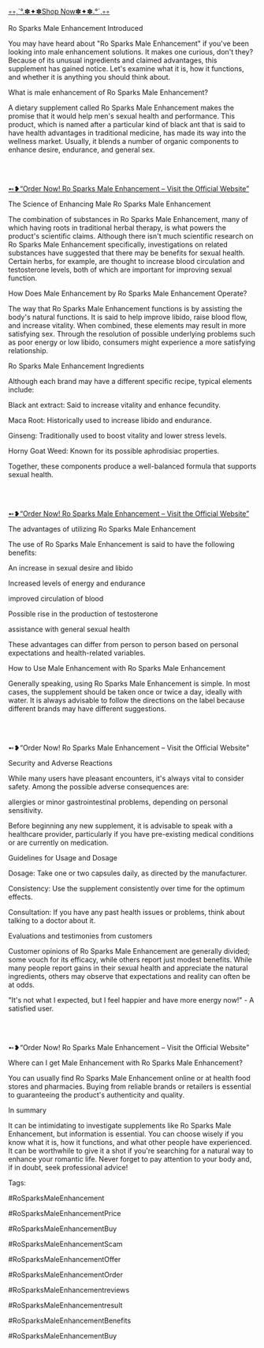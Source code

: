 <section id="h.6cf1ea9832dadcdf_3" class="yaqOZd qeLZfd">
<div class="mYVXT">
<div class="LS81yb VICjCf j5pSsc db35Fc" tabindex="-1">
<div class="hJDwNd-AhqUyc-uQSCkd Ft7HRd-AhqUyc-uQSCkd purZT-AhqUyc-II5mzb ZcASvf-AhqUyc-II5mzb pSzOP-AhqUyc-qWD73c Ktthjf-AhqUyc-qWD73c JNdkSc SQVYQc">
<div class="JNdkSc-SmKAyb LkDMRd">
<div class="">
<div class="oKdM2c ZZyype Kzv0Me">
<div id="h.6cf1ea9832dadcdf_0" class="hJDwNd-AhqUyc-uQSCkd Ft7HRd-AhqUyc-uQSCkd jXK9ad D2fZ2 zu5uec OjCsFc dmUFtb wHaque g5GTcb">
<div class="jXK9ad-SmKAyb">
<div class="tyJCtd mGzaTb Depvyb baZpAe">
<p class="zfr3Q CDt4Ke " dir="ltr"><span class="KB0Tx C9DxTc "><a class="XqQF9c" href="https://realprimeshop.com/uc1l" target="_blank"><span class="puwcIf C9DxTc ">◦◦,`&deg;.✽✦✽Shop Now✽✦✽.&deg;`,◦◦</span></a><br /><br />Ro Sparks Male Enhancement Introduced</span></p>
<p class="zfr3Q CDt4Ke " dir="ltr"><span class="KB0Tx C9DxTc ">You may have heard about "</span><span class="KB0Tx C9DxTc aw5Odc ">Ro Sparks Male Enhancement</span><span class="KB0Tx C9DxTc ">" if you've been looking into male enhancement solutions. It makes one curious, don't they? Because of its unusual ingredients and claimed advantages, this supplement has gained notice. Let's examine what it is, how it functions, and whether it is anything you should think about.</span></p>
<p class="zfr3Q CDt4Ke " dir="ltr"><span class="KB0Tx C9DxTc ">What is male enhancement of Ro Sparks Male Enhancement?</span></p>
<p class="zfr3Q CDt4Ke " dir="ltr"><span class="KB0Tx C9DxTc ">A dietary supplement called&nbsp;</span><span class="KB0Tx C9DxTc aw5Odc ">Ro Sparks Male Enhancement</span><span class="KB0Tx C9DxTc ">&nbsp;</span><span class="KB0Tx C9DxTc ">makes the promise that it would help men's sexual health and performance. This product, which is named after a particular kind of black ant that is said to have health advantages in traditional medicine, has made its way into the wellness market. Usually, it blends a number of organic components to enhance desire, endurance, and general sex.</span></p>
</div>
</div>
</div>
</div>
</div>
</div>
</div>
</div>
</div>
</section>
<section id="h.6cf1ea9832dadcdf_7" class="yaqOZd qeLZfd">
<div class="IFuOkc">&nbsp;</div>
<div class="mYVXT">
<div class="LS81yb VICjCf j5pSsc db35Fc" tabindex="-1">
<div class="hJDwNd-AhqUyc-uQSCkd Ft7HRd-AhqUyc-uQSCkd purZT-AhqUyc-II5mzb ZcASvf-AhqUyc-II5mzb pSzOP-AhqUyc-qWD73c Ktthjf-AhqUyc-qWD73c JNdkSc SQVYQc">
<div class="JNdkSc-SmKAyb LkDMRd">
<div class="">
<div class="oKdM2c ZZyype Kzv0Me">
<div id="h.6cf1ea9832dadcdf_4" class="hJDwNd-AhqUyc-uQSCkd Ft7HRd-AhqUyc-uQSCkd jXK9ad D2fZ2 zu5uec OjCsFc dmUFtb wHaque g5GTcb">
<div class="jXK9ad-SmKAyb">
<div class="tyJCtd baZpAe">
<div class="t3iYD"><img class="CENy8b" src="https://lh6.googleusercontent.com/crU1a9Jv7N0lMrZRIdocfgzNz4kjw1vq1DeCnQli9QIEwvVxn3sK55gG9QE_ZoXLg3wIqt5w1YX0iruX6F63RjE124KVb5ncAYqG5Wk1GDJ2Wyy4B8SQYCy9nUDu7T1DzQ=w1280" alt="" /></div>
</div>
</div>
</div>
</div>
</div>
</div>
</div>
</div>
</div>
</section>
<section id="h.6cf1ea9832dadcdf_11" class="yaqOZd qeLZfd">
<div class="IFuOkc">&nbsp;</div>
<div class="mYVXT">
<div class="LS81yb VICjCf j5pSsc db35Fc" tabindex="-1">
<div class="hJDwNd-AhqUyc-uQSCkd Ft7HRd-AhqUyc-uQSCkd purZT-AhqUyc-II5mzb ZcASvf-AhqUyc-II5mzb pSzOP-AhqUyc-qWD73c Ktthjf-AhqUyc-qWD73c JNdkSc SQVYQc">
<div class="JNdkSc-SmKAyb LkDMRd">
<div class="">
<div class="oKdM2c ZZyype Kzv0Me">
<div id="h.6cf1ea9832dadcdf_8" class="hJDwNd-AhqUyc-uQSCkd Ft7HRd-AhqUyc-uQSCkd jXK9ad D2fZ2 zu5uec OjCsFc dmUFtb wHaque g5GTcb">
<div class="jXK9ad-SmKAyb">
<div class="tyJCtd mGzaTb Depvyb baZpAe">
<p class="zfr3Q CDt4Ke " dir="ltr"><a href="https://realprimeshop.com/uc1l">➻❥&ldquo;Order Now! Ro Sparks Male Enhancement &ndash; Visit the Official Website&rdquo;</a></p>
<p class="zfr3Q CDt4Ke " dir="ltr"><span class="KB0Tx C9DxTc ">The Science of Enhancing Male Ro Sparks Male Enhancement</span></p>
<p class="zfr3Q CDt4Ke " dir="ltr"><span class="KB0Tx C9DxTc ">The combination of substances in</span><span class="KB0Tx C9DxTc ">&nbsp;</span><span class="KB0Tx C9DxTc aw5Odc ">Ro Sparks Male Enhancement</span><span class="KB0Tx C9DxTc ">, many of which having roots in traditional herbal therapy, is what powers the product's scientific claims. Although there isn't much scientific research on Ro Sparks Male Enhancement specifically, investigations on related substances have suggested that there may be benefits for sexual health. Certain herbs, for example, are thought to increase blood circulation and testosterone levels, both of which are important for improving sexual function.</span></p>
<p class="zfr3Q CDt4Ke " dir="ltr"><span class="puwcIf C9DxTc ">How Does Male Enhancement by Ro Sparks Male Enhancement Operate?</span></p>
<p class="zfr3Q CDt4Ke " dir="ltr"><span class="KB0Tx C9DxTc ">The way that&nbsp;</span><span class="KB0Tx C9DxTc aw5Odc ">Ro Sparks Male Enhancement</span><span class="KB0Tx C9DxTc ">&nbsp;functions is by assisting the body's natural functions. It is said to help improve libido, raise blood flow, and increase vitality. When combined, these elements may result in more satisfying sex. Through the resolution of possible underlying problems such as poor energy or low libido, consumers might experience a more satisfying relationship.</span></p>
<p class="zfr3Q CDt4Ke " dir="ltr"><span class="puwcIf C9DxTc ">Ro Sparks Male Enhancement Ingredients</span></p>
<p class="zfr3Q CDt4Ke " dir="ltr"><span class="KB0Tx C9DxTc ">Although each brand may have a different specific recipe, typical elements include:</span></p>
<p class="zfr3Q CDt4Ke " dir="ltr"><span class="KB0Tx C9DxTc ">Black ant extract:</span><span class="KB0Tx C9DxTc ">&nbsp;Said to increase vitality and enhance fecundity.</span></p>
<p class="zfr3Q CDt4Ke " dir="ltr"><span class="KB0Tx C9DxTc ">Maca Root:&nbsp;</span><span class="KB0Tx C9DxTc ">Historically used to increase libido and endurance.</span></p>
<p class="zfr3Q CDt4Ke " dir="ltr"><span class="KB0Tx C9DxTc ">Ginseng:</span><span class="KB0Tx C9DxTc ">&nbsp;Traditionally used to boost vitality and lower stress levels.</span></p>
<p class="zfr3Q CDt4Ke " dir="ltr"><span class="KB0Tx C9DxTc ">Horny Goat Weed:</span><span class="KB0Tx C9DxTc ">&nbsp;Known for its possible aphrodisiac properties.</span></p>
<p class="zfr3Q CDt4Ke " dir="ltr"><span class="KB0Tx C9DxTc ">Together, these components produce a well-balanced formula that supports sexual health.</span></p>
</div>
</div>
</div>
</div>
</div>
</div>
</div>
</div>
</div>
</section>
<section id="h.6cf1ea9832dadcdf_15" class="yaqOZd qeLZfd">
<div class="IFuOkc">&nbsp;</div>
<div class="mYVXT">
<div class="LS81yb VICjCf j5pSsc db35Fc" tabindex="-1">
<div class="hJDwNd-AhqUyc-uQSCkd Ft7HRd-AhqUyc-uQSCkd purZT-AhqUyc-II5mzb ZcASvf-AhqUyc-II5mzb pSzOP-AhqUyc-qWD73c Ktthjf-AhqUyc-qWD73c JNdkSc SQVYQc">
<div class="JNdkSc-SmKAyb LkDMRd">
<div class="">
<div class="oKdM2c ZZyype Kzv0Me">
<div id="h.6cf1ea9832dadcdf_12" class="hJDwNd-AhqUyc-uQSCkd Ft7HRd-AhqUyc-uQSCkd jXK9ad D2fZ2 zu5uec OjCsFc dmUFtb wHaque g5GTcb">
<div class="jXK9ad-SmKAyb">
<div class="tyJCtd baZpAe">
<div class="t3iYD"><img class="CENy8b" src="https://lh3.googleusercontent.com/R3b90pCmlxPIKTHsdHRi6BK63b5xkqi2cxKZEi8ok7l1oCth_gAlJKlkhG3m-wc3s6fJFQEFCROkUTP56_MpbgxJqI2AdM50Kdj7uuz9ZPxdTC7rtTg9Tczwkznp4Ucu0g=w1280" alt="" /></div>
</div>
</div>
</div>
</div>
</div>
</div>
</div>
</div>
</div>
</section>
<section id="h.6cf1ea9832dadcdf_19" class="yaqOZd qeLZfd">
<div class="IFuOkc">&nbsp;</div>
<div class="mYVXT">
<div class="LS81yb VICjCf j5pSsc db35Fc" tabindex="-1">
<div class="hJDwNd-AhqUyc-uQSCkd Ft7HRd-AhqUyc-uQSCkd purZT-AhqUyc-II5mzb ZcASvf-AhqUyc-II5mzb pSzOP-AhqUyc-qWD73c Ktthjf-AhqUyc-qWD73c JNdkSc SQVYQc">
<div class="JNdkSc-SmKAyb LkDMRd">
<div class="">
<div class="oKdM2c ZZyype Kzv0Me">
<div id="h.6cf1ea9832dadcdf_16" class="hJDwNd-AhqUyc-uQSCkd Ft7HRd-AhqUyc-uQSCkd jXK9ad D2fZ2 zu5uec OjCsFc dmUFtb wHaque g5GTcb">
<div class="jXK9ad-SmKAyb">
<div class="tyJCtd mGzaTb Depvyb baZpAe">
<p class="zfr3Q CDt4Ke " dir="ltr"><a href="https://realprimeshop.com/uc1l"><span class="puwcIf C9DxTc ">➻❥&ldquo;Order Now! Ro Sparks Male Enhancement &ndash; Visit the Official Website&rdquo;</span></a></p>
<p class="zfr3Q CDt4Ke " dir="ltr"><span class="KB0Tx C9DxTc ">The advantages of utilizing Ro Sparks Male Enhancement</span></p>
<p class="zfr3Q CDt4Ke " dir="ltr"><span class="KB0Tx C9DxTc ">The use of&nbsp;</span><span class="KB0Tx C9DxTc aw5Odc ">Ro Sparks Male Enhancement</span><span class="KB0Tx C9DxTc ">&nbsp;</span><span class="KB0Tx C9DxTc ">is said to have the following benefits:</span></p>
<p class="zfr3Q CDt4Ke " dir="ltr"><span class="KB0Tx C9DxTc ">An increase in sexual desire and libido</span></p>
<p class="zfr3Q CDt4Ke " dir="ltr"><span class="KB0Tx C9DxTc ">Increased levels of energy and endurance</span></p>
<p class="zfr3Q CDt4Ke " dir="ltr"><span class="KB0Tx C9DxTc ">improved circulation of blood</span></p>
<p class="zfr3Q CDt4Ke " dir="ltr"><span class="KB0Tx C9DxTc ">Possible rise in the production of testosterone</span></p>
<p class="zfr3Q CDt4Ke " dir="ltr"><span class="KB0Tx C9DxTc ">assistance with general sexual health</span></p>
<p class="zfr3Q CDt4Ke " dir="ltr"><span class="KB0Tx C9DxTc ">These advantages can differ from person to person based on personal expectations and health-related variables.</span></p>
<p class="zfr3Q CDt4Ke " dir="ltr"><span class="puwcIf C9DxTc ">How to Use Male Enhancement with Ro Sparks Male Enhancement</span></p>
<p class="zfr3Q CDt4Ke " dir="ltr"><span class="KB0Tx C9DxTc ">Generally speaking, using&nbsp;</span><span class="KB0Tx C9DxTc aw5Odc ">Ro Sparks Male Enhancement</span><span class="KB0Tx C9DxTc ">&nbsp;is simple. In most cases, the supplement should be taken once or twice a day, ideally with water. It is always advisable to follow the directions on the label because different brands may have different suggestions.</span></p>
</div>
</div>
</div>
</div>
</div>
</div>
</div>
</div>
</div>
</section>
<section id="h.6cf1ea9832dadcdf_23" class="yaqOZd qeLZfd">
<div class="IFuOkc">&nbsp;</div>
<div class="mYVXT">
<div class="LS81yb VICjCf j5pSsc db35Fc" tabindex="-1">
<div class="hJDwNd-AhqUyc-uQSCkd Ft7HRd-AhqUyc-uQSCkd purZT-AhqUyc-II5mzb ZcASvf-AhqUyc-II5mzb pSzOP-AhqUyc-qWD73c Ktthjf-AhqUyc-qWD73c JNdkSc SQVYQc">
<div class="JNdkSc-SmKAyb LkDMRd">
<div class="">
<div class="oKdM2c ZZyype Kzv0Me">
<div id="h.6cf1ea9832dadcdf_20" class="hJDwNd-AhqUyc-uQSCkd Ft7HRd-AhqUyc-uQSCkd jXK9ad D2fZ2 zu5uec OjCsFc dmUFtb wHaque g5GTcb">
<div class="jXK9ad-SmKAyb">
<div class="tyJCtd baZpAe">
<div class="t3iYD"><img class="CENy8b" src="https://lh5.googleusercontent.com/fnKyQ0SnmNTvfKYOOcmdSPUbBcE-HAIHzAtQGkVtoXizFkzl-ML-_07JoYW0-rAAOh591AEpvWrIKcAukIXfQxpAGLWT5UqTyI0OA63a3pfixLWBttlXTGX8_a9sWAPKvw=w1280" alt="" /></div>
</div>
</div>
</div>
</div>
</div>
</div>
</div>
</div>
</div>
</section>
<section id="h.6cf1ea9832dadcdf_27" class="yaqOZd qeLZfd">
<div class="IFuOkc">&nbsp;</div>
<div class="mYVXT">
<div class="LS81yb VICjCf j5pSsc db35Fc" tabindex="-1">
<div class="hJDwNd-AhqUyc-uQSCkd Ft7HRd-AhqUyc-uQSCkd purZT-AhqUyc-II5mzb ZcASvf-AhqUyc-II5mzb pSzOP-AhqUyc-qWD73c Ktthjf-AhqUyc-qWD73c JNdkSc SQVYQc">
<div class="JNdkSc-SmKAyb LkDMRd">
<div class="">
<div class="oKdM2c ZZyype Kzv0Me">
<div id="h.6cf1ea9832dadcdf_24" class="hJDwNd-AhqUyc-uQSCkd Ft7HRd-AhqUyc-uQSCkd jXK9ad D2fZ2 zu5uec OjCsFc dmUFtb wHaque g5GTcb">
<div class="jXK9ad-SmKAyb">
<div class="tyJCtd mGzaTb Depvyb baZpAe">
<p class="zfr3Q CDt4Ke " dir="ltr"><span class="puwcIf C9DxTc ">➻❥&ldquo;Order Now! Ro Sparks Male Enhancement &ndash; Visit the Official Website&rdquo;</span></p>
<p class="zfr3Q CDt4Ke " dir="ltr"><span class="KB0Tx C9DxTc ">Security and Adverse Reactions</span></p>
<p class="zfr3Q CDt4Ke " dir="ltr"><span class="KB0Tx C9DxTc ">While many users have pleasant encounters, it's always vital to consider safety. Among the possible adverse consequences are:</span></p>
<p class="zfr3Q CDt4Ke " dir="ltr"><span class="KB0Tx C9DxTc ">allergies or minor gastrointestinal problems, depending on personal sensitivity.</span></p>
<p class="zfr3Q CDt4Ke " dir="ltr"><span class="KB0Tx C9DxTc ">Before beginning any new supplement, it is advisable to speak with a healthcare provider, particularly if you have pre-existing medical conditions or are currently on medication.</span></p>
<p class="zfr3Q CDt4Ke " dir="ltr"><span class="KB0Tx C9DxTc ">Guidelines for Usage and Dosage</span></p>
<p class="zfr3Q CDt4Ke " dir="ltr"><span class="KB0Tx C9DxTc ">Dosage:&nbsp;</span><span class="KB0Tx C9DxTc ">Take one or two capsules daily, as directed by the manufacturer.</span></p>
<p class="zfr3Q CDt4Ke " dir="ltr"><span class="KB0Tx C9DxTc ">Consistency:</span><span class="KB0Tx C9DxTc ">&nbsp;Use the supplement consistently over time for the optimum effects.</span></p>
<p class="zfr3Q CDt4Ke " dir="ltr"><span class="KB0Tx C9DxTc ">Consultation:&nbsp;</span><span class="KB0Tx C9DxTc ">If you have any past health issues or problems, think about talking to a doctor about it.</span></p>
<p class="zfr3Q CDt4Ke " dir="ltr"><span class="KB0Tx C9DxTc ">Evaluations and testimonies from customers</span></p>
<p class="zfr3Q CDt4Ke " dir="ltr"><span class="KB0Tx C9DxTc ">Customer opinions of&nbsp;</span><span class="KB0Tx C9DxTc aw5Odc ">Ro Sparks Male Enhancement</span><span class="KB0Tx C9DxTc ">&nbsp;</span><span class="KB0Tx C9DxTc ">are generally divided; some vouch for its efficacy, while others report just modest benefits. While many people report gains in their sexual health and appreciate the natural ingredients, others may observe that expectations and reality can often be at odds.</span></p>
<p class="zfr3Q CDt4Ke " dir="ltr"><span class="KB0Tx C9DxTc ">"It's not what I expected, but I feel happier and have more energy now!" - A satisfied user.</span></p>
</div>
</div>
</div>
</div>
</div>
</div>
</div>
</div>
</div>
</section>
<section id="h.6cf1ea9832dadcdf_31" class="yaqOZd qeLZfd">
<div class="IFuOkc">&nbsp;</div>
<div class="mYVXT">
<div class="LS81yb VICjCf j5pSsc db35Fc" tabindex="-1">
<div class="hJDwNd-AhqUyc-uQSCkd Ft7HRd-AhqUyc-uQSCkd purZT-AhqUyc-II5mzb ZcASvf-AhqUyc-II5mzb pSzOP-AhqUyc-qWD73c Ktthjf-AhqUyc-qWD73c JNdkSc SQVYQc">
<div class="JNdkSc-SmKAyb LkDMRd">
<div class="">
<div class="oKdM2c ZZyype Kzv0Me">
<div id="h.6cf1ea9832dadcdf_28" class="hJDwNd-AhqUyc-uQSCkd Ft7HRd-AhqUyc-uQSCkd jXK9ad D2fZ2 zu5uec OjCsFc dmUFtb wHaque g5GTcb">
<div class="jXK9ad-SmKAyb">
<div class="tyJCtd baZpAe">
<div class="t3iYD"><img class="CENy8b" src="https://lh3.googleusercontent.com/lEo7JMQ8YdvimRsX3cHPUGmYgye6sCJQo3R1Dc2W3eydo8Sp9nvPkxne76xquF_nmPORfJWbbXw6oen6b7lP0QjDGILui_DqjMyFPkZzd50q_VMfbpyrc76dqqb_VRgsTw=w1280" alt="" /></div>
</div>
</div>
</div>
</div>
</div>
</div>
</div>
</div>
</div>
</section>
<section id="h.6cf1ea9832dadcdf_35" class="yaqOZd qeLZfd">
<div class="IFuOkc">&nbsp;</div>
<div class="mYVXT">
<div class="LS81yb VICjCf j5pSsc db35Fc" tabindex="-1">
<div class="hJDwNd-AhqUyc-uQSCkd Ft7HRd-AhqUyc-uQSCkd purZT-AhqUyc-II5mzb ZcASvf-AhqUyc-II5mzb pSzOP-AhqUyc-qWD73c Ktthjf-AhqUyc-qWD73c JNdkSc SQVYQc">
<div class="JNdkSc-SmKAyb LkDMRd">
<div class="">
<div class="oKdM2c ZZyype Kzv0Me">
<div id="h.6cf1ea9832dadcdf_32" class="hJDwNd-AhqUyc-uQSCkd Ft7HRd-AhqUyc-uQSCkd jXK9ad D2fZ2 zu5uec OjCsFc dmUFtb wHaque g5GTcb">
<div class="jXK9ad-SmKAyb">
<div class="tyJCtd mGzaTb Depvyb baZpAe">
<p class="zfr3Q CDt4Ke " dir="ltr"><span class="puwcIf C9DxTc ">➻❥&ldquo;Order Now! Ro Sparks Male Enhancement &ndash; Visit the Official Website&rdquo;</span></p>
<p class="zfr3Q CDt4Ke " dir="ltr"><span class="puwcIf C9DxTc ">Where can I get Male Enhancement with Ro Sparks Male Enhancement?</span></p>
<p class="zfr3Q CDt4Ke " dir="ltr"><span class="KB0Tx C9DxTc ">You can usually find&nbsp;</span><span class="KB0Tx C9DxTc aw5Odc ">Ro Sparks Male Enhancement</span><span class="KB0Tx C9DxTc ">&nbsp;online or at health food stores and pharmacies. Buying from reliable brands or retailers is essential to guaranteeing the product's authenticity and quality.</span></p>
<p class="zfr3Q CDt4Ke " dir="ltr"><span class="puwcIf C9DxTc ">In summary</span></p>
<p class="zfr3Q CDt4Ke " dir="ltr"><span class="KB0Tx C9DxTc ">It can be intimidating to investigate supplements like&nbsp;</span><span class="KB0Tx C9DxTc aw5Odc ">Ro Sparks Male Enhancement</span><span class="KB0Tx C9DxTc aw5Odc ">,</span><span class="KB0Tx C9DxTc ">&nbsp;but information is essential. You can choose wisely if you know what it is, how it functions, and what other people have experienced. It can be worthwhile to give it a shot if you're searching for a natural way to enhance your romantic life. Never forget to pay attention to your body and, if in doubt, seek professional advice!</span></p>
<p class="zfr3Q CDt4Ke " dir="ltr"><span class="puwcIf C9DxTc ">Tags:</span></p>
<p class="zfr3Q CDt4Ke " dir="ltr"><span class="puwcIf C9DxTc aw5Odc ">#RoSparksMaleEnhancement</span></p>
<p class="zfr3Q CDt4Ke " dir="ltr"><span class="puwcIf C9DxTc aw5Odc ">#RoSparksMaleEnhancementPrice</span></p>
<p class="zfr3Q CDt4Ke " dir="ltr"><span class="puwcIf C9DxTc aw5Odc ">#RoSparksMaleEnhancementBuy</span></p>
<p class="zfr3Q CDt4Ke " dir="ltr"><span class="puwcIf C9DxTc aw5Odc ">#RoSparksMaleEnhancementScam</span></p>
<p class="zfr3Q CDt4Ke " dir="ltr"><span class="puwcIf C9DxTc aw5Odc ">#RoSparksMaleEnhancementOffer</span></p>
<p class="zfr3Q CDt4Ke " dir="ltr"><span class="puwcIf C9DxTc aw5Odc ">#RoSparksMaleEnhancementOrder</span></p>
<p class="zfr3Q CDt4Ke " dir="ltr"><span class="puwcIf C9DxTc aw5Odc ">#RoSparksMaleEnhancementreviews</span></p>
<p class="zfr3Q CDt4Ke " dir="ltr"><span class="puwcIf C9DxTc aw5Odc ">#RoSparksMaleEnhancementresult</span></p>
<p class="zfr3Q CDt4Ke " dir="ltr"><span class="puwcIf C9DxTc aw5Odc ">#RoSparksMaleEnhancementBenefits</span></p>
<p class="zfr3Q CDt4Ke " dir="ltr"><span class="puwcIf C9DxTc aw5Odc ">#RoSparksMaleEnhancementBuy</span></p>
</div>
</div>
</div>
</div>
</div>
</div>
</div>
</div>
</div>
</section>
